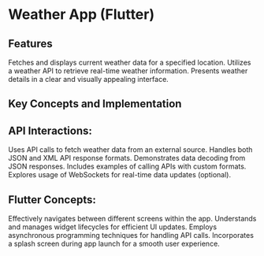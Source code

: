 

# Weather App (Flutter)

## Features

Fetches and displays current weather data for a specified location.
Utilizes a weather API to retrieve real-time weather information.
Presents weather details in a clear and visually appealing interface.
## Key Concepts and Implementation

## API Interactions:
Uses API calls to fetch weather data from an external source.
Handles both JSON and XML API response formats.
Demonstrates data decoding from JSON responses.
Includes examples of calling APIs with custom formats.
Explores usage of WebSockets for real-time data updates (optional).

## Flutter Concepts:
Effectively navigates between different screens within the app.
Understands and manages widget lifecycles for efficient UI updates.
Employs asynchronous programming techniques for handling API calls.
Incorporates a splash screen during app launch for a smooth user experience.
